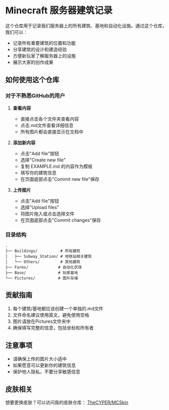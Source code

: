 # Minecraft 服务器建筑记录

这个仓库用于记录我们服务器上的所有建筑、基地和自动化设施。通过这个仓库，我们可以：
- 记录所有重要建筑的位置和功能
- 分享建筑的设计和建造经验
- 方便新玩家了解服务器上的设施
- 展示大家的创作成果

## 如何使用这个仓库

### 对于不熟悉GitHub的用户

1. **查看内容**
   - 直接点击各个文件夹查看内容
   - 点击.md文件查看详细信息
   - 所有图片都会直接显示在文档中

2. **添加新内容**
   - 点击"Add file"按钮
   - 选择"Create new file"
   - 复制 EXAMPLE.md 的内容作为模板
   - 填写你的建筑信息
   - 在页面底部点击"Commit new file"保存

3. **上传图片**
   - 点击"Add file"按钮
   - 选择"Upload files"
   - 将图片拖入或点击选择文件
   - 在页面底部点击"Commit changes"保存

### 目录结构

```
.
├── Buildings/          # 所有建筑
│   ├── Subway_Station/ # 地铁站相关建筑
│   └── Others/         # 其他建筑
├── Farms/             # 自动化农场
├── Base/              # 玩家基地
└── Pictures/          # 图片存储
```

## 贡献指南

1. 每个建筑/基地都应该创建一个单独的.md文件
2. 文件命名建议使用英文，避免使用空格
3. 图片请放在Pictures文件夹中
4. 确保填写完整的信息，包括坐标和所有者

## 注意事项

- 请确保上传的图片大小适中
- 如果愿意可以更新你的建筑信息
- 保护他人隐私，不要分享敏感信息 

## 皮肤相关

想要更换皮肤？可以访问我的皮肤仓库：
[TheCYPER/MCSkin](https://github.com/TheCYPER/MCSkin)
